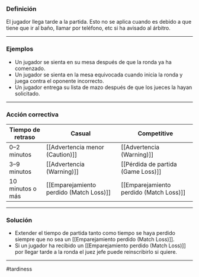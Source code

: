 ### Definición
El jugador llega tarde a la partida. Esto no se aplica cuando es debido a que tiene que ir al baño, llamar por teléfono, etc si ha avisado al árbitro.

---

### Ejemplos
- Un jugador se sienta en su mesa después de que la ronda ya ha comenzado.  
- Un jugador se sienta en la mesa equivocada cuando inicia la ronda y juega contra el oponente incorrecto. 
- Un jugador entrega su lista de mazo después de que los jueces la hayan solicitado. 

---

### Acción correctiva

| Tiempo de retraso | Casual                                  | Competitive                             |
| ----------------- | --------------------------------------- | --------------------------------------- |
| 0–2 minutos       | [[Advertencia menor (Caution)]]         | [[Advertencia (Warning)]]               |
| 3–9 minutos       | [[Advertencia (Warning)]]               | [[Pérdida de partida (Game Loss)]]      |
| 10 minutos o más  | [[Emparejamiento perdido (Match Loss)]] | [[Emparejamiento perdido (Match Loss)]] |


---

### Solución

- Extender el tiempo de partida tanto como tiempo se haya perdido siempre que no sea un [[Emparejamiento perdido (Match Loss)]].
- Si un jugador ha recibido un [[Emparejamiento perdido (Match Loss)]] por llegar tarde a la ronda el juez jefe puede reinscribirlo si quiere.

---
#tardiness